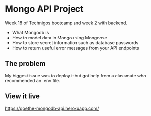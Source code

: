 # Mongo API Project

Week 18 of Technigos bootcamp and week 2 with backend. 
- What Mongodb is
- How to model data in Mongo using Mongoose
- How to store secret information such as database passwords
- How to return useful error messages from your API endpoints

## The problem

My biggest issue was to deploy it but got help from a classmate who recommended an .env file.

## View it live

https://goethe-mongodb-api.herokuapp.com/
